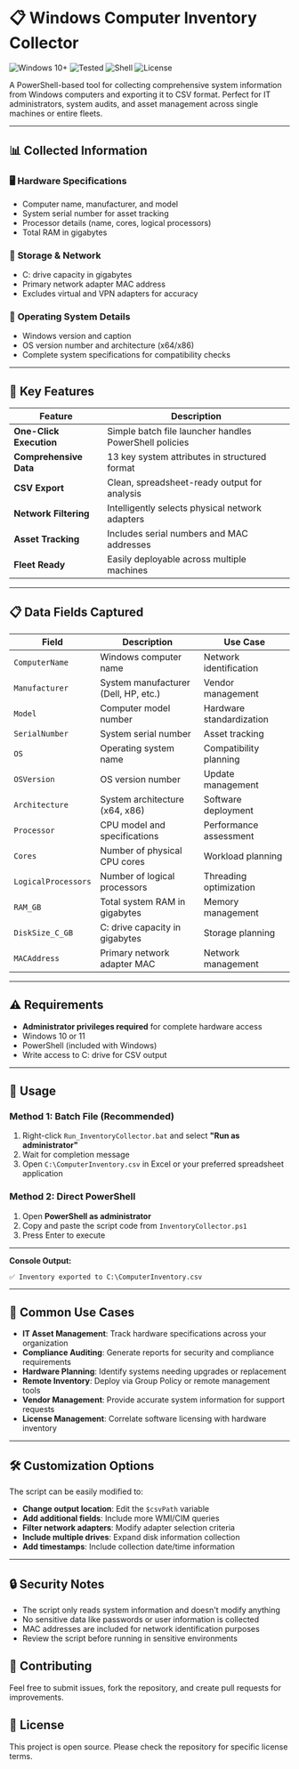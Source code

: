# 📋 Windows Computer Inventory Collector

![Windows 10+](https://img.shields.io/badge/Windows-10%2F11-blue?logo=windows&logoColor=white)
![Tested](https://img.shields.io/badge/Tested-Yes-brightgreen)
![Shell](https://img.shields.io/badge/Shell-PowerShell-blue?logo=powershell&logoColor=white)
![License](https://img.shields.io/github/license/Emslyyy/windows-inventory-collector)

A PowerShell-based tool for collecting comprehensive system information from Windows computers and exporting it to CSV format. Perfect for IT administrators, system audits, and asset management across single machines or entire fleets.

---

## 📊 Collected Information

### 🖥️ **Hardware Specifications**
- Computer name, manufacturer, and model
- System serial number for asset tracking
- Processor details (name, cores, logical processors)
- Total RAM in gigabytes

### 💾 **Storage & Network**
- C: drive capacity in gigabytes
- Primary network adapter MAC address
- Excludes virtual and VPN adapters for accuracy

### 🔧 **Operating System Details**
- Windows version and caption
- OS version number and architecture (x64/x86)
- Complete system specifications for compatibility checks

---

## 🎯 Key Features

| Feature | Description |
|---------|-------------|
| **One-Click Execution** | Simple batch file launcher handles PowerShell policies |
| **Comprehensive Data** | 13 key system attributes in structured format |
| **CSV Export** | Clean, spreadsheet-ready output for analysis |
| **Network Filtering** | Intelligently selects physical network adapters |
| **Asset Tracking** | Includes serial numbers and MAC addresses |
| **Fleet Ready** | Easily deployable across multiple machines |

---

## 📋 Data Fields Captured

| Field | Description | Use Case |
|-------|-------------|----------|
| `ComputerName` | Windows computer name | Network identification |
| `Manufacturer` | System manufacturer (Dell, HP, etc.) | Vendor management |
| `Model` | Computer model number | Hardware standardization |
| `SerialNumber` | System serial number | Asset tracking |
| `OS` | Operating system name | Compatibility planning |
| `OSVersion` | OS version number | Update management |
| `Architecture` | System architecture (x64, x86) | Software deployment |
| `Processor` | CPU model and specifications | Performance assessment |
| `Cores` | Number of physical CPU cores | Workload planning |
| `LogicalProcessors` | Number of logical processors | Threading optimization |
| `RAM_GB` | Total system RAM in gigabytes | Memory management |
| `DiskSize_C_GB` | C: drive capacity in gigabytes | Storage planning |
| `MACAddress` | Primary network adapter MAC | Network management |

---

## ⚠️ Requirements

- **Administrator privileges required** for complete hardware access
- Windows 10 or 11
- PowerShell (included with Windows)
- Write access to C: drive for CSV output

---

## 🚀 Usage

### Method 1: Batch File (Recommended)
1. Right-click `Run_InventoryCollector.bat` and select **"Run as administrator"**
2. Wait for completion message
3. Open `C:\ComputerInventory.csv` in Excel or your preferred spreadsheet application

### Method 2: Direct PowerShell
1. Open **PowerShell as administrator**
2. Copy and paste the script code from `InventoryCollector.ps1`
3. Press Enter to execute

---
**Console Output:**
```
✅ Inventory exported to C:\ComputerInventory.csv
```
---

## 🔧 Common Use Cases

- **IT Asset Management**: Track hardware specifications across your organization
- **Compliance Auditing**: Generate reports for security and compliance requirements  
- **Hardware Planning**: Identify systems needing upgrades or replacement
- **Remote Inventory**: Deploy via Group Policy or remote management tools
- **Vendor Management**: Provide accurate system information for support requests
- **License Management**: Correlate software licensing with hardware inventory

---

## 🛠️ Customization Options

The script can be easily modified to:
- **Change output location**: Edit the `$csvPath` variable
- **Add additional fields**: Include more WMI/CIM queries
- **Filter network adapters**: Modify adapter selection criteria
- **Include multiple drives**: Expand disk information collection
- **Add timestamps**: Include collection date/time information

---

## 🔒 Security Notes

- The script only reads system information and doesn't modify anything
- No sensitive data like passwords or user information is collected
- MAC addresses are included for network identification purposes
- Review the script before running in sensitive environments

## 🤝 Contributing

Feel free to submit issues, fork the repository, and create pull requests for improvements.

## 📘 License

This project is open source. Please check the repository for specific license terms.
